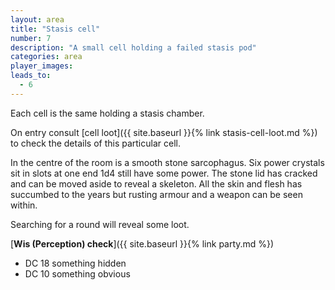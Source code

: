 ```yaml
---
layout: area
title: "Stasis cell"
number: 7
description: "A small cell holding a failed stasis pod"
categories: area
player_images:
leads_to:
  - 6
---
```


Each cell is the same holding a stasis chamber.

On entry consult [cell loot]({{ site.baseurl }}{% link stasis-cell-loot.md %}) to check the details of this particular cell.

In the centre of the room is a smooth stone sarcophagus.  Six power crystals sit in slots at one end 1d4 still have some power.  The stone lid has cracked and can be moved aside to reveal a skeleton.  All the skin and flesh has succumbed to the years but rusting armour and a weapon can be seen within.

Searching for a round will reveal some loot.


[**Wis (Perception) check**]({{ site.baseurl }}{% link party.md %})
* DC 18 something hidden
* DC 10 something obvious


